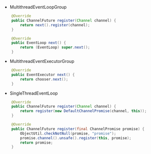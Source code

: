 * MultithreadEventLoopGroup

```java
    @Override
    public ChannelFuture register(Channel channel) {
        return next().register(channel);
    }
```

```java
    @Override
    public EventLoop next() {
        return (EventLoop) super.next();
    }
```

* MultithreadEventExecutorGroup

```java
    @Override
    public EventExecutor next() {
        return chooser.next();
    }
```

* SingleThreadEventLoop

```java
    @Override
    public ChannelFuture register(Channel channel) {
        return register(new DefaultChannelPromise(channel, this));
    }

    @Override
    public ChannelFuture register(final ChannelPromise promise) {
        ObjectUtil.checkNotNull(promise, "promise");
        promise.channel().unsafe().register(this, promise);
        return promise;
    }
```
